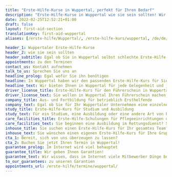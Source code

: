 ```yaml
---
title: "Erste-Hilfe-Kurse in Wuppertal, perfekt für Ihren Bedarf"
description: "Erste-Hilfe-Kurse in Wuppertal wie sie sein sollten! Wir bieten Ihnen Erste-Hilfe-Kurse für den Führerschein, Betrieb und individuellen Bedarf."
date: 2022-02-25T12:52:21+01:00
draft: false
layout: first-aid-section
translationKey: first-aid-wuppertal
aliases: [/erste-hilfe/Wuppertal/, /erste-hilfe-kurs/wuppertal, /de/de/erste-hilfe-kurs/wuppertal]

header_1: Wuppertaler Erste-Hilfe-Kurse
header_2: wie sie sein sollten
header_subtitle: Egal ob Sie in Wuppertal selbst schlechte Erste-Hilfe-Kurse erlebt oder <i>nur</i> hiervon gehört haben. Wir werden Ihre Erfahrungen verbessern!
appointments: zu den Terminen
contact_us: Kontakt aufnehmen
talk_to_us: Sprechen Sie uns an
headline_prolog: Egal wofür Sie ihn benötigen
headline: In Wuppertal haben wir den passenden Erste-Hilfe-Kurs für Sie!
headline_text: Wir bieten Ihnen in Wuppertal für jede Gelegenheit und jeden Bedarf den richtigen Erste-Hilfe-Kurs. Jedes Kursformat bieten wir Ihnen in unseren Wuppertaler Räumlichkeiten oder auf Wunsch auch gerne bei Ihnen vor Ort an.
driver_license_title: Erste-Hilfe-Kurs für den Führerschein in Wuppertal
driver_license_text: Sie wollen in Wuppertal Ihren Führerschein machen, um eine neue Klasse erweitern oder zurückerhalten? Wir haben den Erste-Hilfe-Kurs, den Sie brauchen! In nur einem Tag und wenigen Stunden, dafür aber viel Spaß.
company_title: Aus- und Fortbildung für betrieblich Ersthelfende
company_text: Egal ob Sie für Ihr Wuppertaler Unternehmen eine einzelne betriebliche Ersthelfer:in aus- bzw. fortbilden wollen oder eine ganze Gruppe Ihrer Mitarbeitenden geschult werden soll. Wir sind von den BGs und UKs anerkannt und rechnen, für Sie komplett kostenfrei, direkt mit diesen ab.
study_title: Erste-Hilfe-Kurs für Studium und Ausbildung
study_text: Für ein Studium, eine Ausbildung oder eine andere Art von Prüfung benötigen Sie einen Erste-Hilfe-Kurs? Sie sind Taucher oder machen Ihre JuLeiCa? Dann sind Sie bei uns richtig!
care_facilities_title: Erste-Hilfe-Schulungen für Pflegeeinrichtungen und Rettung
care_facilities_text: Sie beginnen eine Ausbildung im Rettungsdienst? Sie arbeiten in einem Pflegedienst oder einer Pflegeeinrichtung für alte Menschen? Auch Kurse nach Vorgaben des MDK bieten wir selbstverständlich an.
inhouse_title: Sie suchen einen Erste-Hilfe-Kurs für Ihr gesamtes Team?
inhouse_text: Sie wünschen einen eigenen Erste-Hilfe-Kurs für Ihre Gruppe, ohne fremde Teilnehmer:innen? Gerne kommen wir zu Ihnen oder bieten Ihnen in unseren Räumlichkeiten Ihren individuell für Sie gestalteten Kurs.
cta_1: Bereit, sich von uns überzeugen zu lassen?
cta_2: Buchen Sie jetzt Ihren Termin in Wuppertal!
guarantee_prolog: Im Internet wird viel behauptet
guarantee_title: Wir geben Ihnen Garantien!
guarantee_text: Wir wissen, dass im Internet viele Mitbewerber Dinge behaupten, die dann doch nicht eingehalten werden (können). Und weil wir meinen, was wir sagen, garantieren wir Ihnen Ihren Lernerfolg.
to_our_guarantees: zu unseren Garantien
appointments_url: /erste-hilfe/termine/wuppertal/
---
```

